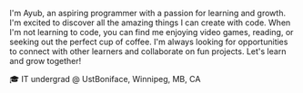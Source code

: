 <!---
Loxura/Loxura is a ✨ special ✨ repository because its `README.md` (this file) appears on your GitHub profile.
You can click the Preview link to take a look at your changes.
--->

I'm Ayub, an aspiring programmer with a passion for learning and growth. I'm excited to discover all the amazing things I can create with code. When I'm not learning to code, you can find me enjoying video games, reading, or seeking out the perfect cup of coffee. I'm always looking for opportunities to connect with other learners and collaborate on fun projects. Let's learn and grow together!

🎓 IT undergrad @ UstBoniface, Winnipeg, MB, CA
